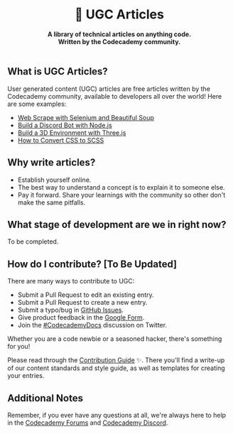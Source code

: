 <div align="center">
  <h1>📝 UGC Articles</h1>
  <strong>A library of technical articles on anything code.</strong><br>
  <strong>Written by the Codecademy community.</strong>
</div>
<br>

## What is UGC Articles?

User generated content (UGC) articles are free articles written by the Codecademy community, available to developers all over the world! Here are some examples:

- [Web Scrape with Selenium and Beautiful Soup](https://github.com/Codecademy/ugc/blob/main/content/caupolicandiaz/web-scrape-with-selenium-and-beautiful-soup.md)
- [Build a Discord Bot with Node.js](https://github.com/Codecademy/ugc/blob/main/content/christine_yang/build-a-discord-bot-with-node-js.md)
- [Build a 3D Environment with Three.js](https://github.com/Codecademy/ugc/blob/main/content/brandondusch/build-a-3d-environment-with-three-js.md)
- [How to Convert CSS to SCSS](https://github.com/Codecademy/ugc/blob/main/content/kyrathompson/how-to-convert-css-to-scss.md)

## Why write articles?

- Establish yourself online.
- The best way to understand a concept is to explain it to someone else.
- Pay it forward. Share your learnings with the community so other don't make the same pitfalls.

## What stage of development are we in right now?

To be completed.

## How do I contribute? [To Be Updated]

There are many ways to contribute to UGC:

- Submit a Pull Request to edit an existing entry.
- Submit a Pull Request to create a new entry.
- Submit a typo/bug in [GitHub Issues](https://github.com/Codecademy/docs/issues).
- Give product feedback in the [Google Form](https://docs.google.com/forms/d/e/1FAIpQLSeqwAiV8C2EjXciqTvPFI-ABxkh9iyy7HL-hnr69GrRW99MiA/viewform).
- Join the [#CodecademyDocs](https://twitter.com/search?q=%23CodecademyDocs&src=typed_query&f=live) discussion on Twitter.

Whether you are a code newbie or a seasoned hacker, there's something for you!

Please read through the [Contribution Guide](https://github.com/Codecademy/docs/blob/main/.github/CONTRIBUTING.md) ✨. There you'll find a write-up of our content standards and style guide, as well as templates for creating your entries.

## Additional Notes

Remember, if you ever have any questions at all, we're always here to help in the [Codecademy Forums](https://discuss.codecademy.com/) and [Codecademy Discord](https://discord.com/invite/codecademy).
